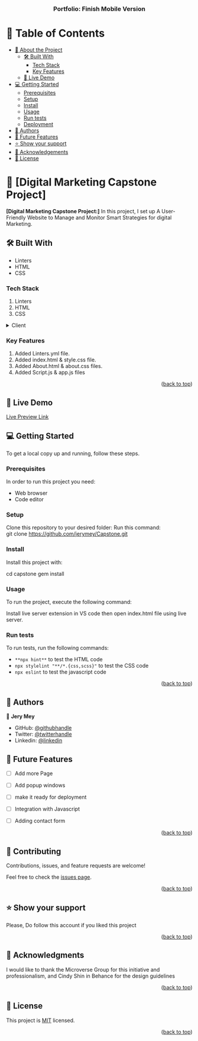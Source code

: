 <div align="center">

  <h3><b>Portfolio: Finish Mobile Version</b></h3>

</div>

<!-- TABLE OF CONTENTS -->

# 📗 Table of Contents

- [📖 About the Project](#about-project)
  - [🛠 Built With](#built-with)
    - [Tech Stack](#tech-stack)
    - [Key Features](#key-features)
  - [🚀 Live Demo](#live-demo)
- [💻 Getting Started](#getting-started)
  - [Prerequisites](#prerequisites)
  - [Setup](#setup)
  - [Install](#install)
  - [Usage](#usage)
  - [Run tests](#run-tests)
  - [Deployment](#deployment)
- [👥 Authors](#authors)
- [🔭 Future Features](#future-features)
- [⭐️ Show your support](#support)
- [🙏 Acknowledgements](#acknowledgements)
- [📝 License](#license)

# 📖 [Digital Marketing Capstone Project] <a name="about-project"></a>

**[Digital Marketing Capstone Project:]** In this project, I set up  A User-Friendly Website to Manage and Monitor Smart Strategies for digital Marketing.

## 🛠 Built With <a name="built-with"></a>

- Linters
- HTML
- CSS

### Tech Stack <a name="tech-stack"></a>
1. Linters
2. HTML
3. CSS


<details>
  <summary>Client</summary>
  <ul>
    <li><a href="https://indexhtml.org/">HTML</a></li>
    <li><a href="https://stylecss.org/">CSS</a></li>
    <li><a href="https://linters.org/">Linters</a></li>
  </ul>
</details>



### Key Features <a name="key-features"></a>

1. Added Linters.yml file.
2. Added index.html & style.css file.
3. Added About.html & about.css files.
4. Added Script.js & app.js files

<p align="right">(<a href="#readme-top">back to top</a>)</p>

## 🚀 Live Demo <a name="live-demo"></a>

[Live Preview Link](https://jerymey.github.io/Capstone/)

## 💻 Getting Started <a name="getting-started"></a>

To get a local copy up and running, follow these steps.

### Prerequisites

In order to run this project you need:

- Web browser <br/>
- Code editor

### Setup

Clone this repository to your desired folder:
Run this command:<br/>
git clone https://github.com/jerymey/Capstone.git


### Install

Install this project with:

cd capstone
  gem install

### Usage

To run the project, execute the following command:

Install live server extension in VS code then open index.html file using live server.


### Run tests

To run tests, run the following commands:

- `` **npx hint** `` to test  the HTML code
- `` npx stylelint "**/*.{css,scss}" `` to test the CSS code
- `` npx eslint `` to test the javascript code

<p align="right">(<a href="#readme-top">back to top</a>)</p>

## 👥 Authors <a name="authors"></a>

👤 **Jery Mey**

- GitHub: [@githubhandle](https://github.com/jerymey)
- Twitter: [@twitterhandle](https://twitter.com/jerymey4)
- Linkedin: [@linkedin](www.linkedin.com/in/jery-mey-melachio-tchoffo-00055020a)


## 🔭 Future Features <a name="future-features"></a>

- [ ] Add more Page
- [ ] Add popup windows 
- [ ] make it ready for deployment
- [ ] Integration with Javascript
- [ ] Adding contact form


<p align="right">(<a href="#readme-top">back to top</a>)</p>


## 🤝 Contributing <a name="contributing"></a>

Contributions, issues, and feature requests are welcome!

Feel free to check the [issues page](https://github.com/jerymey/Capstone/issues).

<p align="right">(<a href="#readme-top">back to top</a>)</p>


## ⭐️ Show your support <a name="support"></a>

Please, Do follow this account if you liked this project

<p align="right">(<a href="#readme-top">back to top</a>)</p>



## 🙏 Acknowledgments <a name="acknowledgements"></a>

I would like to thank the Microverse Group for this initiative and professionalism, and Cindy Shin in Behance for the design guidelines

<p align="right">(<a href="#readme-top">back to top</a>)</p>



## 📝 License <a name="license"></a>

This project is [MIT](./MIT.md) licensed.


<p align="right">(<a href="#readme-top">back to top</a>)</p>